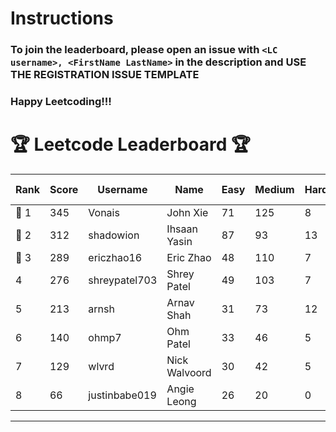 # Instructions
### To join the leaderboard, please open an issue with `<LC username>, <FirstName LastName>` in the description and USE THE REGISTRATION ISSUE TEMPLATE
### Happy Leetcoding!!!


# 🏆 Leetcode Leaderboard 🏆

| Rank | Score | Username       | Name | Easy | Medium | Hard | Problems Solved |
|------|----------------|-----------------|-------------------|--------------|--------------|--------------|--------------|
| 🥇 1 | 345 | Vonais | John Xie | 71 | 125 | 8 | 204 |
| 🥈 2 | 312 | shadowion | Ihsaan Yasin | 87 | 93 | 13 | 193 |
| 🥉 3 | 289 | ericzhao16 | Eric Zhao | 48 | 110 | 7 | 165 |
| 4 | 276 | shreypatel703 | Shrey Patel | 49 | 103 | 7 | 159 |
| 5 | 213 | arnsh | Arnav Shah | 31 | 73 | 12 | 116 |
| 6 | 140 | ohmp7 | Ohm Patel | 33 | 46 | 5 | 84 |
| 7 | 129 | wlvrd | Nick Walvoord | 30 | 42 | 5 | 77 |
| 8 | 66 | justinbabe019 | Angie Leong | 26 | 20 | 0 | 46 |
---